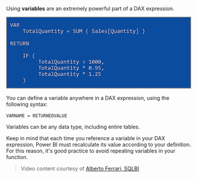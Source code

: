 Using **variables** are an extremely powerful part of a DAX expression.

![](media/7-4-dax-expressions/dax-variables_1.png)

You can define a variable anywhere in a DAX expression, using the following syntax:

    VARNAME = RETURNEDVALUE

Variables can be any data type, including entire tables.

Keep in mind that each time you reference a variable in your DAX expression, Power BI must recalculate its value according to your definition. For this reason, it's good practice to avoid repeating variables in your function.

> Video content courtesy of [Alberto Ferrari, SQLBI](http://www.sqlbi.com/learning-dax)
> 
> 

